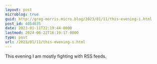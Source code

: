 ```yaml
---
layout: post
microblog: true
guid: http://greg-morris.micro.blog/2023/01/11/this-evening-i.html
post_id: 4054835
date: 2023-01-11T22:19:44-0000
lastmod: 2024-06-22T16:19:17-0000
type: post
url: /2023/01/11/this-evening-i.html
---
```

This evening I am mostly fighting with RSS feeds. 
